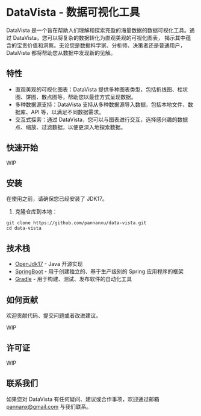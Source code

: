# DataVista - 数据可视化工具

DataVista 是一个旨在帮助人们理解和探索充盈的海量数据的数据可视化工具。通过 DataVista，您可以将复杂的数据转化为直观美观的可视化图表，
揭示其中蕴含的宝贵价值和洞察。无论您是数据科学家、分析师、决策者还是普通用户，DataVista 都将帮助您从数据中发现新的见解。

## 特性

- 直观美观的可视化图表：DataVista 提供多种图表类型，包括折线图、柱状图、饼图、散点图等，帮助您以最佳方式呈现数据。
- 多种数据源支持：DataVista 支持从多种数据源导入数据，包括本地文件、数据库、API 等，以满足不同数据需求。
- 交互式探索：通过 DataVista，您可以与图表进行交互，选择感兴趣的数据点、缩放、过滤数据，以便更深入地探索数据。

[//]: # (- 多平台兼容：DataVista 可在桌面、平板和移动设备上运行，适应不同的使用场景。)

## 快速开始

WIP

## 安装

在使用之前，请确保您已经安装了 JDK17。

1. 克隆仓库到本地：

```shell
git clone https://github.com/pannanxu/data-vista.git
cd data-vista
```

## 技术栈

- [OpenJdk17](https://openjdk.java.net/) - Java 开源实现
- [SpringBoot](https://spring.io/projects/spring-boot) - 用于创建独立的、基于生产级别的 Spring 应用程序的框架
- [Gradle](https://gradle.org/) - 用于构建、测试、发布软件的自动化工具

## 如何贡献

欢迎贡献代码、提交问题或者改进建议。

WIP

## 许可证

WIP

## 联系我们

如果您对 DataVista 有任何疑问、建议或合作事项，欢迎通过邮箱 pannanx@gmail.com 与我们联系。
